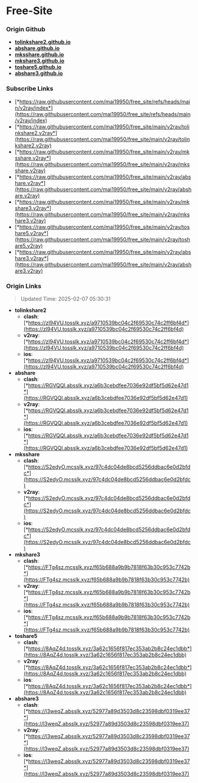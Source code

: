 # Free-Site

### Origin Github

- [**tolinkshare2.github.io**](https://github.com/tolinkshare2/tolinkshare2.github.io)
- [**abshare.github.io**](https://github.com/abshare/abshare.github.io)
- [**mksshare.github.io**](https://github.com/mksshare/mksshare.github.io)
- [**mkshare3.github.io**](https://github.com/mkshare3/mkshare3.github.io)
- [**toshare5.github.io**](https://github.com/toshare5/toshare5.github.io)
- [**abshare3.github.io**](https://github.com/abshare3/abshare3.github.io)

### Subscribe Links

- [*https://raw.githubusercontent.com/mai19950/free_site/refs/heads/main/v2ray/index*](https://raw.githubusercontent.com/mai19950/free_site/refs/heads/main/v2ray/index)
- [*https://raw.githubusercontent.com/mai19950/free_site/main/v2ray/tolinkshare2.v2ray*](https://raw.githubusercontent.com/mai19950/free_site/main/v2ray/tolinkshare2.v2ray)
- [*https://raw.githubusercontent.com/mai19950/free_site/main/v2ray/mksshare.v2ray*](https://raw.githubusercontent.com/mai19950/free_site/main/v2ray/mksshare.v2ray)
- [*https://raw.githubusercontent.com/mai19950/free_site/main/v2ray/abshare.v2ray*](https://raw.githubusercontent.com/mai19950/free_site/main/v2ray/abshare.v2ray)
- [*https://raw.githubusercontent.com/mai19950/free_site/main/v2ray/mkshare3.v2ray*](https://raw.githubusercontent.com/mai19950/free_site/main/v2ray/mkshare3.v2ray)
- [*https://raw.githubusercontent.com/mai19950/free_site/main/v2ray/toshare5.v2ray*](https://raw.githubusercontent.com/mai19950/free_site/main/v2ray/toshare5.v2ray)
- [*https://raw.githubusercontent.com/mai19950/free_site/main/v2ray/abshare3.v2ray*](https://raw.githubusercontent.com/mai19950/free_site/main/v2ray/abshare3.v2ray)

### Origin Links

> Updated Time: 2025-02-07 05:30:31

- **tolinkshare2**
  - **clash**: [*https://zl94VU.tosslk.xyz/a9710539bc04c2f69530c74c2ff6bf4d*](https://zl94VU.tosslk.xyz/a9710539bc04c2f69530c74c2ff6bf4d)
  - **v2ray**: [*https://zl94VU.tosslk.xyz/a9710539bc04c2f69530c74c2ff6bf4d*](https://zl94VU.tosslk.xyz/a9710539bc04c2f69530c74c2ff6bf4d)
  - **ios**: [*https://zl94VU.tosslk.xyz/a9710539bc04c2f69530c74c2ff6bf4d*](https://zl94VU.tosslk.xyz/a9710539bc04c2f69530c74c2ff6bf4d)
- **abshare**
  - **clash**: [*https://RGVQQl.absslk.xyz/a6b3cebdfee7036e92df5bf5d62e47d1*](https://RGVQQl.absslk.xyz/a6b3cebdfee7036e92df5bf5d62e47d1)
  - **v2ray**: [*https://RGVQQl.absslk.xyz/a6b3cebdfee7036e92df5bf5d62e47d1*](https://RGVQQl.absslk.xyz/a6b3cebdfee7036e92df5bf5d62e47d1)
  - **ios**: [*https://RGVQQl.absslk.xyz/a6b3cebdfee7036e92df5bf5d62e47d1*](https://RGVQQl.absslk.xyz/a6b3cebdfee7036e92df5bf5d62e47d1)
- **mksshare**
  - **clash**: [*https://S2edyO.mcsslk.xyz/97c4dc04de8bcd5256ddbac6e0d2bfdc*](https://S2edyO.mcsslk.xyz/97c4dc04de8bcd5256ddbac6e0d2bfdc)
  - **v2ray**: [*https://S2edyO.mcsslk.xyz/97c4dc04de8bcd5256ddbac6e0d2bfdc*](https://S2edyO.mcsslk.xyz/97c4dc04de8bcd5256ddbac6e0d2bfdc)
  - **ios**: [*https://S2edyO.mcsslk.xyz/97c4dc04de8bcd5256ddbac6e0d2bfdc*](https://S2edyO.mcsslk.xyz/97c4dc04de8bcd5256ddbac6e0d2bfdc)
- **mkshare3**
  - **clash**: [*https://FTg4sz.mcsslk.xyz/f65b688a9b9b7818f63b30c953c7742b*](https://FTg4sz.mcsslk.xyz/f65b688a9b9b7818f63b30c953c7742b)
  - **v2ray**: [*https://FTg4sz.mcsslk.xyz/f65b688a9b9b7818f63b30c953c7742b*](https://FTg4sz.mcsslk.xyz/f65b688a9b9b7818f63b30c953c7742b)
  - **ios**: [*https://FTg4sz.mcsslk.xyz/f65b688a9b9b7818f63b30c953c7742b*](https://FTg4sz.mcsslk.xyz/f65b688a9b9b7818f63b30c953c7742b)
- **toshare5**
  - **clash**: [*https://8AqZ4d.tosslk.xyz/3a62c1656f817ec353ab2b8c24ec1dbb*](https://8AqZ4d.tosslk.xyz/3a62c1656f817ec353ab2b8c24ec1dbb)
  - **v2ray**: [*https://8AqZ4d.tosslk.xyz/3a62c1656f817ec353ab2b8c24ec1dbb*](https://8AqZ4d.tosslk.xyz/3a62c1656f817ec353ab2b8c24ec1dbb)
  - **ios**: [*https://8AqZ4d.tosslk.xyz/3a62c1656f817ec353ab2b8c24ec1dbb*](https://8AqZ4d.tosslk.xyz/3a62c1656f817ec353ab2b8c24ec1dbb)
- **abshare3**
  - **clash**: [*https://l3weqZ.absslk.xyz/52977a89d3503d8c23598dbf0319ee37*](https://l3weqZ.absslk.xyz/52977a89d3503d8c23598dbf0319ee37)
  - **v2ray**: [*https://l3weqZ.absslk.xyz/52977a89d3503d8c23598dbf0319ee37*](https://l3weqZ.absslk.xyz/52977a89d3503d8c23598dbf0319ee37)
  - **ios**: [*https://l3weqZ.absslk.xyz/52977a89d3503d8c23598dbf0319ee37*](https://l3weqZ.absslk.xyz/52977a89d3503d8c23598dbf0319ee37)

